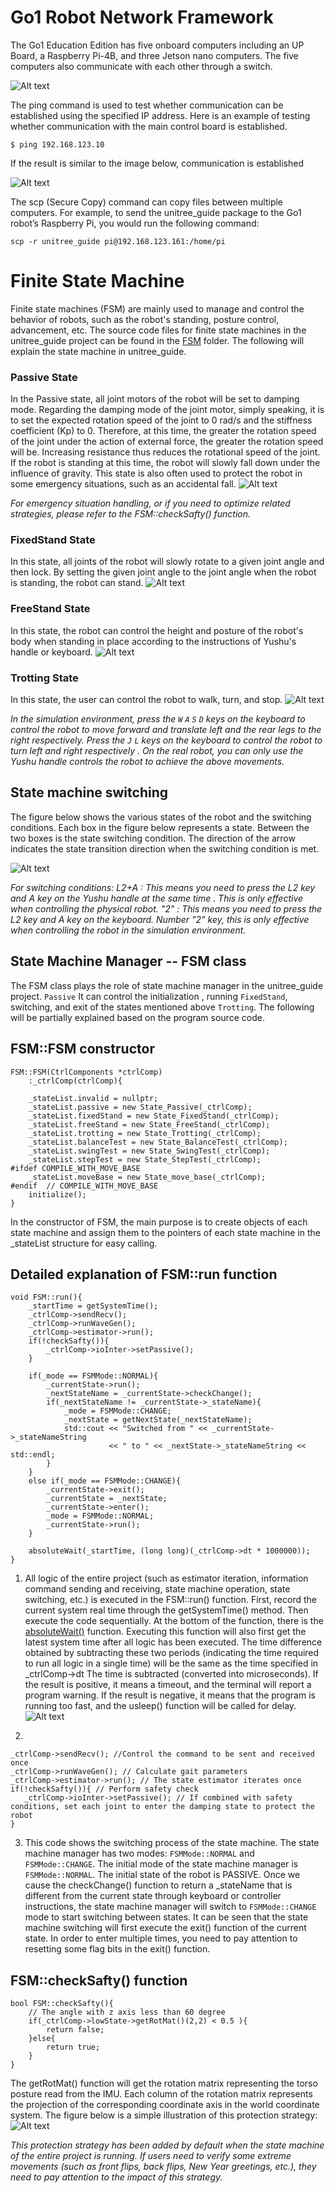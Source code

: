 # Go1 Robot Network Framework

The Go1 Education Edition has five onboard computers including an  UP Board, a Raspberry Pi-4B, and three Jetson nano computers. The five computers also communicate with each other through a switch.

![Alt text](images/Go1_network.png)

The ping command is used to test whether communication can be established using the specified IP address. Here is an example of testing whether communication with the main control board is established.
```
$ ping 192.168.123.10
```
If the result is similar to the image below, communication is established

![Alt text](images/ping_test_result.gif)

The scp (Secure Copy) command can copy files between multiple computers. For example, to send the unitree_guide package to the Go1 robot’s Raspberry Pi, you would run the following command:

```
scp -r unitree_guide pi@192.168.123.161:/home/pi
```

# Finite State Machine
Finite state machines (FSM) are mainly used to manage and control the behavior of robots, such as the robot's standing, posture control, advancement, etc. The source code files for finite state machines in the unitree_guide project can be found in the [FSM](https://github.com/unitreerobotics/unitree_guide/tree/main/unitree_guide/src/FSM) folder. The following will explain the state machine in unitree_guide.

### Passive State
In the Passive state, all joint motors of the robot will be set to damping mode. Regarding the damping mode of the joint motor, simply speaking, it is to set the expected rotation speed of the joint to 0 rad/s and the stiffness coefficient (Kp) to 0. Therefore, at this time, the greater the rotation speed of the joint under the action of external force, the greater the rotation speed will be. Increasing resistance thus reduces the rotational speed of the joint. If the robot is standing at this time, the robot will slowly fall down under the influence of gravity. This state is also often used to protect the robot in some emergency situations, such as an accidental fall.
![Alt text](images/go1state1.gif)

*For emergency situation handling, or if you need to optimize related strategies, please refer to the FSM::checkSafty() function.*


### FixedStand State
In this state, all joints of the robot will slowly rotate to a given joint angle and then lock. By setting the given joint angle to the joint angle when the robot is standing, the robot can stand.
![Alt text](images/go1state2.gif)

### FreeStand State
In this state, the robot can control the height and posture of the robot's body when standing in place according to the instructions of Yushu's handle or keyboard.
![Alt text](images/go1state3.gif)

### Trotting State
In this state, the user can control the robot to walk, turn, and stop.
![Alt text](images/go1state4.gif)

*In the simulation environment, press the `W` `A` `S` `D` keys on the keyboard to control the robot to move forward and translate left and the rear legs to the right respectively. Press the `J` `L` keys on the keyboard to control the robot to turn left and right respectively . On the real robot, you can only use the Yushu handle controls the robot to achieve the above movements.*


## State machine switching
The figure below shows the various states of the robot and the switching conditions. Each box in the figure below represents a state. Between the two boxes is the state switching condition. The direction of the arrow indicates the state transition direction when the switching condition is met.

![Alt text](images/image-7.png)

*For switching conditions: L2+A : This means you need to press the L2 key and A key on the Yushu handle at the same time . This is only effective when controlling the physical robot. "2" : This means you need to press the L2 key and A key on the keyboard. Number "2" key, this is only effective when controlling the robot in the simulation environment.*

## State Machine Manager -- FSM class

The FSM class plays the role of state machine manager in the unitree_guide project. `Passive` It can control the initialization , running `FixedStand`, switching, and exit of the states mentioned above `Trotting`. The following will be partially explained based on the program source code.

## FSM::FSM constructor
```
FSM::FSM(CtrlComponents *ctrlComp)
    :_ctrlComp(ctrlComp){

    _stateList.invalid = nullptr;
    _stateList.passive = new State_Passive(_ctrlComp);
    _stateList.fixedStand = new State_FixedStand(_ctrlComp);
    _stateList.freeStand = new State_FreeStand(_ctrlComp);
    _stateList.trotting = new State_Trotting(_ctrlComp);
    _stateList.balanceTest = new State_BalanceTest(_ctrlComp);
    _stateList.swingTest = new State_SwingTest(_ctrlComp);
    _stateList.stepTest = new State_StepTest(_ctrlComp);
#ifdef COMPILE_WITH_MOVE_BASE
    _stateList.moveBase = new State_move_base(_ctrlComp);
#endif  // COMPILE_WITH_MOVE_BASE
    initialize();
}
```

In the constructor of FSM, the main purpose is to create objects of each state machine and assign them to the pointers of each state machine in the _stateList structure for easy calling.

## Detailed explanation of FSM::run function
```
void FSM::run(){
    _startTime = getSystemTime();
    _ctrlComp->sendRecv();
    _ctrlComp->runWaveGen();
    _ctrlComp->estimator->run();
    if(!checkSafty()){
        _ctrlComp->ioInter->setPassive();
    }

    if(_mode == FSMMode::NORMAL){
        _currentState->run();
        _nextStateName = _currentState->checkChange();
        if(_nextStateName != _currentState->_stateName){
            _mode = FSMMode::CHANGE;
            _nextState = getNextState(_nextStateName);
            std::cout << "Switched from " << _currentState->_stateNameString
                      << " to " << _nextState->_stateNameString << std::endl;
        }
    }
    else if(_mode == FSMMode::CHANGE){
        _currentState->exit();
        _currentState = _nextState;
        _currentState->enter();
        _mode = FSMMode::NORMAL;
        _currentState->run();
    }

    absoluteWait(_startTime, (long long)(_ctrlComp->dt * 1000000));
}
```

1. All logic of the entire project (such as estimator iteration, information command sending and receiving, state machine operation, state switching, etc.) is executed in the FSM::run() function. First, record the current system real time through the getSystemTime() method. Then execute the code sequentially. At the bottom of the function, there is the [absoluteWait()](https://github.com/unitreerobotics/unitree_guide/blob/main/unitree_guide/include/common/timeMarker.h) function. Executing this function will also first get the latest system time after all logic has been executed. The time difference obtained by subtracting these two periods (indicating the time required to run all logic in a single time) will be the same as the time specified in _ctrlComp->dt The time is subtracted (converted into microseconds). If the result is positive, it means a timeout, and the terminal will report a program warning. If the result is negative, it means that the program is running too fast, and the usleep() function will be called for delay.
![Alt text](images/image-8.png)

2. 
```
_ctrlComp->sendRecv(); //Control the command to be sent and received once
_ctrlComp->runWaveGen(); // Calculate gait parameters
_ctrlComp->estimator->run(); // The state estimator iterates once
if(!checkSafty()){ // Perform safety check
   _ctrlComp->ioInter->setPassive(); // If combined with safety conditions, set each joint to enter the damping state to protect the robot
}
```
3. This code shows the switching process of the state machine. The state machine manager has two modes: `FSMMode::NORMAL` and `FSMMode::CHANGE`. The initial mode of the state machine manager is `FSMMode::NORMAL`. The initial state of the robot is PASSIVE. Once we cause the checkChange() function to return a _stateName that is different from the current state through keyboard or controller instructions, the state machine manager will switch to `FSMMode::CHANGE` mode to start switching between states. It can be seen that the state machine switching will first execute the exit() function of the current state. In order to enter multiple times, you need to pay attention to resetting some flag bits in the exit() function.

## FSM::checkSafty() function
```
bool FSM::checkSafty(){
    // The angle with z axis less than 60 degree
    if(_ctrlComp->lowState->getRotMat()(2,2) < 0.5 ){
        return false;
    }else{
        return true;
    }
}
```
The getRotMat() function will get the rotation matrix representing the torso posture read from the IMU. Each column of the rotation matrix represents the projection of the corresponding coordinate axis in the world coordinate system. The figure below is a simple illustration of this protection strategy:
![Alt text](images/image-9.png)

*This protection strategy has been added by default when the state machine of the entire project is running. If users need to verify some extreme movements (such as front flips, back flips, New Year greetings, etc.), they need to pay attention to the impact of this strategy.*